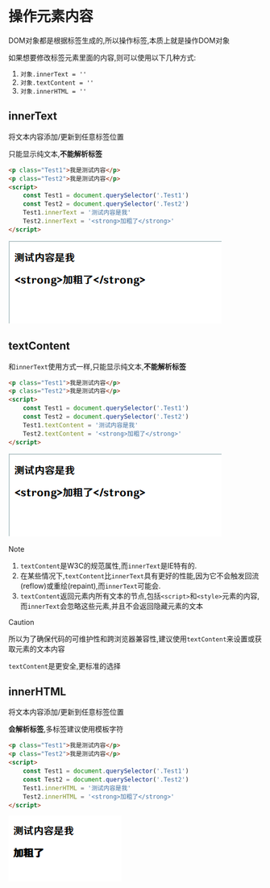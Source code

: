 # 操作元素内容

DOM对象都是根据标签生成的,所以操作标签,本质上就是操作DOM对象

如果想要修改标签元素里面的内容,则可以使用以下几种方式:

1.   `对象.innerText = ''`
2.   `对象.textContent = ''`
3.   `对象.innerHTML = ''`

## innerText

将文本内容添加/更新到任意标签位置

只能显示纯文本,**不能解析标签**

```html
<p class="Test1">我是测试内容</p>
<p class="Test2">我是测试内容</p>
<script>
    const Test1 = document.querySelector('.Test1')
    const Test2 = document.querySelector('.Test2')
    Test1.innerText = '测试内容是我'
  	Test2.innerText = '<strong>加粗了</strong>'
</script>
```

![28-1](assets/28-1.png)

## textContent

和`innerText`使用方式一样,只能显示纯文本,**不能解析标签**

```html
<p class="Test1">我是测试内容</p>
<p class="Test2">我是测试内容</p>
<script>
    const Test1 = document.querySelector('.Test1')
    const Test2 = document.querySelector('.Test2')
    Test1.textContent = '测试内容是我'
  	Test2.textContent = '<strong>加粗了</strong>'
</script>
```

![28-1](assets/28-1.png)

> [!note]
>
> 1.   `textContent`是W3C的规范属性,而`innerText`是IE特有的.
> 2.   在某些情况下,`textContent`比`innerText`具有更好的性能,因为它不会触发回流(reflow)或重绘(repaint),而`innerText`可能会.
> 3.   `textContent`返回元素内所有文本的节点,包括`<script>`和`<style>`元素的内容,而`innerText`会忽略这些元素,并且不会返回隐藏元素的文本

> [!caution]
>
> 所以为了确保代码的可维护性和跨浏览器兼容性,建议使用`textContent`来设置或获取元素的文本内容
>
> `textContent`是更安全,更标准的选择

## innerHTML

将文本内容添加/更新到任意标签位置

**会解析标签**,多标签建议使用模板字符

```html
<p class="Test1">我是测试内容</p>
<p class="Test2">我是测试内容</p>
<script>
    const Test1 = document.querySelector('.Test1')
    const Test2 = document.querySelector('.Test2')
    Test1.innerHTML = '测试内容是我'
    Test2.innerHTML = '<strong>加粗了</strong>'
</script>
```

![28-2](assets/28-2.png)
